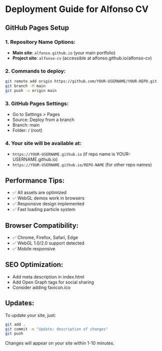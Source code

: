 # Deployment Guide for Alfonso CV

## GitHub Pages Setup

### 1. Repository Name Options:
- **Main site**: `alfonso.github.io` (your main portfolio)
- **Project site**: `alfonso-cv` (accessible at alfonso.github.io/alfonso-cv)

### 2. Commands to deploy:
```bash
git remote add origin https://github.com/YOUR-USERNAME/YOUR-REPO.git
git branch -M main
git push -u origin main
```

### 3. GitHub Pages Settings:
- Go to Settings > Pages
- Source: Deploy from a branch
- Branch: main
- Folder: / (root)

### 4. Your site will be available at:
- `https://YOUR-USERNAME.github.io` (if repo name is YOUR-USERNAME.github.io)
- `https://YOUR-USERNAME.github.io/REPO-NAME` (for other repo names)

## Performance Tips:
- ✅ All assets are optimized
- ✅ WebGL demos work in browsers
- ✅ Responsive design implemented
- ✅ Fast loading particle system

## Browser Compatibility:
- ✅ Chrome, Firefox, Safari, Edge
- ✅ WebGL 1.0/2.0 support detected
- ✅ Mobile responsive

## SEO Optimization:
- Add meta description in index.html
- Add Open Graph tags for social sharing
- Consider adding favicon.ico

## Updates:
To update your site, just:
```bash
git add .
git commit -m "Update: description of changes"
git push
```

Changes will appear on your site within 1-10 minutes.
